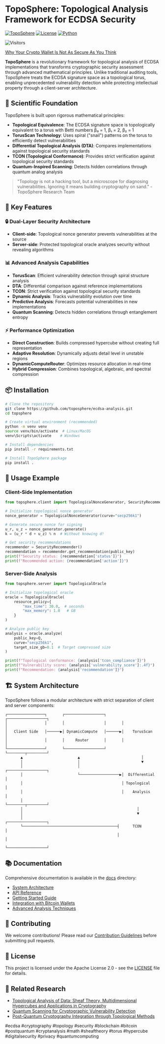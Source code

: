 # TopoSphere: Topological Analysis Framework for ECDSA Security

[![TopoSphere](https://img.shields.io/badge/TopoSphere-Revolutionary%20Security%20Framework-blue)](https://github.com/toposphere/ecdsa-analysis)
[![License](https://img.shields.io/badge/License-Apache%202.0-blue.svg)](https://opensource.org/licenses/Apache-2.0)
[![Python](https://img.shields.io/badge/Python-3.8%2B-blue.svg)](https://python.org)

![Visitors](https://api.visitorbadge.io/api/visitors?path=https://github.com/yourrepo&label=Visitors&countColor=%23263759)

[Why Your Crypto Wallet Is Not As Secure As You Think](https://github.com/miroaleksej/isogenyguard-sdk/blob/main/Why%20Your%20Crypto%20Wallet%20Is%20Not%20As%20Secure%20As%20You%20Think.md)


**TopoSphere** is a revolutionary framework for topological analysis of ECDSA implementations that transforms cryptographic security assessment through advanced mathematical principles. Unlike traditional auditing tools, TopoSphere treats the ECDSA signature space as a topological torus, enabling unprecedented vulnerability detection while protecting intellectual property through a client-server architecture.

## 🔬 Scientific Foundation

TopoSphere is built upon rigorous mathematical principles:

- **Topological Equivalence**: The ECDSA signature space is topologically equivalent to a torus with Betti numbers β₀ = 1, β₁ = 2, β₂ = 1
- **TorusScan Technology**: Uses spiral ("snail") patterns on the torus to efficiently detect vulnerabilities
- **Differential Topological Analysis (DTA)**: Compares implementations against topological security standards
- **TCON (Topological Conformance)**: Provides strict verification against topological security standards
- **Quantum-Inspired Scanning**: Detects hidden correlations through quantum analog analysis

> "Topology is not a hacking tool, but a microscope for diagnosing vulnerabilities. Ignoring it means building cryptography on sand." - TopoSphere Research Team

## 🚀 Key Features

### 🔒 Dual-Layer Security Architecture
- **Client-side**: Topological nonce generator prevents vulnerabilities at the source
- **Server-side**: Protected topological oracle analyzes security without revealing algorithms

### 📊 Advanced Analysis Capabilities
- **TorusScan**: Efficient vulnerability detection through spiral structure analysis
- **DTA**: Differential comparison against reference implementations
- **TCON**: Strict verification against topological security standards
- **Dynamic Analysis**: Tracks vulnerability evolution over time
- **Predictive Analysis**: Forecasts potential vulnerabilities in new implementations
- **Quantum Scanning**: Detects hidden correlations through entanglement entropy

### ⚡ Performance Optimization
- **Direct Construction**: Builds compressed hypercube without creating full representation
- **Adaptive Resolution**: Dynamically adjusts detail level in unstable regions
- **DynamicComputeRouter**: Optimizes resource allocation in real-time
- **Hybrid Compression**: Combines topological, algebraic, and spectral compression

## 📦 Installation

```bash
# Clone the repository
git clone https://github.com/toposphere/ecdsa-analysis.git
cd topsphere

# Create virtual environment (recommended)
python -m venv venv
source venv/bin/activate  # Linux/MacOS
venv\Scripts\activate    # Windows

# Install dependencies
pip install -r requirements.txt

# Install TopoSphere package
pip install .
```

## 🧪 Usage Example

### Client-Side Implementation
```python
from topsphere.client import TopologicalNonceGenerator, SecurityRecommender

# Initialize topological nonce generator
nonce_generator = TopologicalNonceGenerator(curve="secp256k1")

# Generate secure nonce for signing
u_r, u_z = nonce_generator.generate()
k = (u_r * d + u_z) % n  # Without knowing d!

# Get security recommendations
recommender = SecurityRecommender()
recommendation = recommender.get_recommendation(public_key)
print(f"Security status: {recommendation['status']}")
print(f"Recommended action: {recommendation['action']}")
```

### Server-Side Analysis
```python
from topsphere.server import TopologicalOracle

# Initialize topological oracle
oracle = TopologicalOracle(
    resource_policy={
        "max_time": 30.0,  # seconds
        "max_memory": 1.0   # GB
    }
)

# Analyze public key
analysis = oracle.analyze(
    public_key=Q,
    curve="secp256k1",
    target_size_gb=0.1  # Target compressed size
)

print(f"Topological conformance: {analysis['tcon_compliance']}")
print(f"Vulnerability score: {analysis['vulnerability_score']:.4f}")
print(f"Recommendation: {analysis['recommendation']}")
```

## 🏗️ System Architecture

TopoSphere follows a modular architecture with strict separation of client and server components:

```
┌─────────────────┐       ┌──────────────────┐       ┌──────────────────┐
│                 │       │                  │       │                  │
│   Client Side   │──────▶│ DynamicCompute   │──────▶│    TorusScan     │
│                 │       │     Router       │       │                  │
└─────────────────┘       └──────────────────┘       └────────┬─────────┘
       ▲                         ▲                            │
       │                         │                            ▼
       │                         │                   ┌──────────────────┐
       │                         └──────────────────▶│  Differential    │
       │                                             │ Topological      │
       │                                             │    Analysis      │
       │                                             └────────┬─────────┘
       │                                                    │
       │                                                    ▼
       │                                           ┌──────────────────┐
       └───────────────────────────────────────────┤      TCON        │
                                                   │                  │
                                                   └──────────────────┘
```

## 📚 Documentation

Comprehensive documentation is available in the [docs](docs/) directory:

- [System Architecture](docs/architecture/system_architecture.md)
- [API Reference](docs/api/client_api.md)
- [Getting Started Guide](docs/tutorials/getting_started.md)
- [Integration with Bitcoin Wallets](docs/tutorials/integration_with_bitcoin_wallets.md)
- [Advanced Analysis Techniques](docs/tutorials/advanced_analysis_techniques.md)

## 🤝 Contributing

We welcome contributions! Please read our [Contribution Guidelines](CONTRIBUTING.md) before submitting pull requests.

## 📜 License

This project is licensed under the Apache License 2.0 - see the [LICENSE](LICENSE) file for details.

## 🔗 Related Research

- [Topological Analysis of Data: Sheaf Theory, Multidimensional Hypercubes and Applications in Cryptography](docs/research/topological_analysis_paper.pdf)
- [Quantum Scanning for Cryptographic Vulnerability Detection](docs/research/quantum_scanning_paper.pdf)
- [Post-Quantum Cryptography Integration through Topological Methods](docs/research/post_quantum_integration.pdf)

#ecdsa #cryptography #topology #security #blockchain #bitcoin #postquantum #cryptanalysis #math #sheaftheory #torus #hypercube #digitalsecurity #privacy #quantumcomputing
